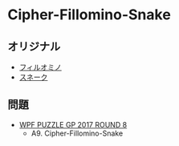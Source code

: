 # Cipher-Fillomino-Snake

## オリジナル
- [フィルオミノ](fillomino.md)
- [スネーク](snake.md)

## 問題
- [WPF PUZZLE GP 2017 ROUND 8](../questions/wpfpgp2017-8.md)
	- A9. Cipher-Fillomino-Snake
